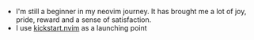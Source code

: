 * I'm still a beginner in my neovim journey. It has brought me a lot of joy, pride, reward and a sense of satisfaction.
* I use [kickstart.nvim](https://github.com/nvim-lua/kickstart.nvim) as a launching point
